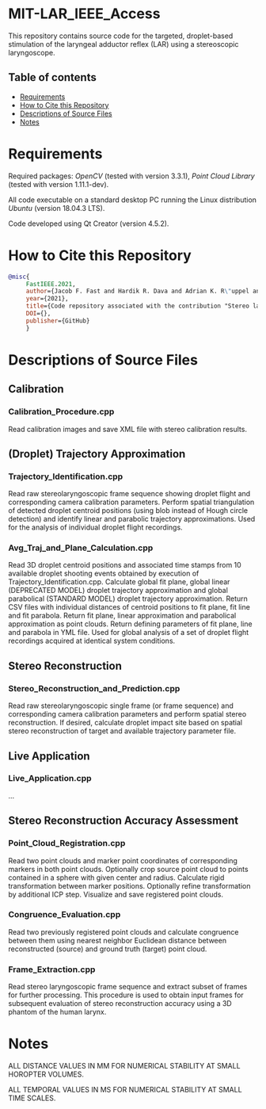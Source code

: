 # MIT-LAR_IEEE_Access
This repository contains source code for the targeted, droplet-based stimulation of the laryngeal adductor reflex (LAR) using a stereoscopic laryngoscope.

## Table of contents
* [Requirements](#requirements)
* [How to Cite this Repository](#how-to-cite-this-repository)
* [Descriptions of Source Files](#descriptions-of-source-files)
* [Notes](#notes)

# Requirements

Required packages: *OpenCV* (tested with version 3.3.1), *Point Cloud Library* (tested with version 1.11.1-dev).

All code executable on a standard desktop PC running the Linux distribution *Ubuntu* (version 18.04.3 LTS).

Code developed using Qt Creator (version 4.5.2).

# How to Cite this Repository

```BibTeX
@misc{
     FastIEEE.2021, 
     author={Jacob F. Fast and Hardik R. Dava and Adrian K. R\"uppel and Dennis Kundrat and Maurice Krauth and Max-Heinrich Laves and Svenja Spindeldreier and L\"uder A. Kahrs and Martin Ptok}, 
     year={2021},
     title={Code repository associated with the contribution "Stereo laryngoscopic impact site prediction for targeted, droplet-based stimulation of the laryngeal adductor reflex for latency measurements"}, 
     DOI={},
     publisher={GitHub}
     }
```

# Descriptions of Source Files

## Calibration

### Calibration_Procedure.cpp

Read calibration images and save XML file with stereo calibration results.

## (Droplet) Trajectory Approximation

### Trajectory_Identification.cpp

Read raw stereolaryngoscopic frame sequence showing droplet flight and corresponding camera calibration parameters. Perform spatial triangulation of detected droplet centroid positions (using blob instead of Hough circle detection) and identify linear and parabolic trajectory approximations. Used for the analysis of individual droplet flight recordings.

### Avg_Traj_and_Plane_Calculation.cpp

Read 3D droplet centroid positions and associated time stamps from 10 available droplet shooting events obtained by execution of Trajectory_Identification.cpp. Calculate global fit plane, global linear (DEPRECATED MODEL) droplet trajectory approximation and global parabolical (STANDARD MODEL) droplet trajectory approximation. Return CSV files with individual distances of centroid positions to fit plane, fit line and fit parabola. Return fit plane, linear approximation and parabolical approximation as point clouds. Return defining parameters of fit plane, line and parabola in YML file. Used for global analysis of a set of droplet flight recordings acquired at identical system conditions.

## Stereo Reconstruction

### Stereo_Reconstruction_and_Prediction.cpp

Read raw stereolaryngoscopic single frame (or frame sequence) and corresponding camera calibration parameters and perform spatial stereo reconstruction. If desired, calculate droplet impact site based on spatial stereo reconstruction of target and available trajectory parameter file.

## Live Application

### Live_Application.cpp

...

## Stereo Reconstruction Accuracy Assessment

### Point_Cloud_Registration.cpp

Read two point clouds and marker point coordinates of corresponding markers in both point clouds. Optionally crop source point cloud to points contained in a sphere with given center and radius. Calculate rigid transformation between marker positions. Optionally refine transformation by additional ICP step. Visualize and save registered point clouds.

### Congruence_Evaluation.cpp

Read two previously registered point clouds and calculate congruence between them using nearest neighbor Euclidean distance between reconstructed (source) and ground truth (target) point cloud.

### Frame_Extraction.cpp

Read stereo laryngoscopic frame sequence and extract subset of frames for further processing. This procedure is used to obtain input frames for subsequent evaluation of stereo reconstruction accuracy using a 3D phantom of the human larynx.

# Notes

ALL DISTANCE VALUES IN MM FOR NUMERICAL STABILITY AT SMALL HOROPTER VOLUMES.

ALL TEMPORAL VALUES IN MS FOR NUMERICAL STABILITY AT SMALL TIME SCALES.

